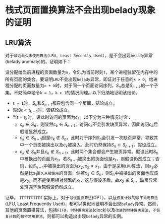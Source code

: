 栈式页面置换算法不会出现belady现象的证明
=====================================

## LRU算法

对于`最近最久未使用算法(LRU, Least Recently Used)`，是不会出现`belady`异常(belady anomaly)的，证明如下：

设分配给当前进程的页面数量为`n`，令$S_n$为当前时刻`t`，某个进程驻留在内存中的所有页面的集合。要证明`LRU`不会出现`belady`异常，即证对于任意的`k > 0`，给进程分配的页面数量为`n + k`时，对于同一个页面访问序列，$S_n$总是$S_{n+k}$的一个子集。不妨简单地令`k = 1`，`k > 1`的情况同理。以下归纳地证明该结论。

- `t = 1`时，$S_n$和$S_{n+1}$都只包含同一个页面，结论成立。
- 假设$t < t_{k - 1}$时，该结论成立。
- 当$t = t_k$时，设此时访问的页面为$c_k$。以下分为三种情况讨论：
	+ $c_k \in S_n$，则显然$c_k \in S_{n+1}$，访问$c_k$不会引发缺页异常，因此访问$c_k$后假设显然成立。
	+ $c_k \in S_{n+1}$但是$c_k \notin S_n$，此时对于序列$S_n$会引发一次缺页异常，导致其中一个页面被换出以及$c_k$被换入，此时仍然保持$S_n \subset S_{n+1}$，假设成立。
	+ $c_k \notin S_n$并且$c_k \notin S_{n+1}$，此时两个集合都会产生缺页异常。假设此时$S_n$中被换出的页面为$x_1$，若$S_{n+1}$被换出的页面也是$x_1$，则假设仍然成立；否则，设$S_{n+1}$中被换出的页面为$x_2, x_2 \neq x_1$，由于是采用`LRU`算法，则$x_2$必然是比$x_1$`更久未被使用`的页面，倘若$x_2 \in S_n$，则$S_n$中被换出的页面也应该是$x_2$，而不是使用相对频繁的$x_1$，这与假设矛盾，故$x_2 \notin S_n$，缺页异常处理完毕后原假设仍然成立。

证毕。
1111111111111
实际上，对于`最优置换算法`(OPT)，以及`恢复计数`的`最不常用算法`(LFU, Least Frequently Used)，都可以类似地证明不会出现`belady`异常。然而，其他的页面置换算法，包括`FIFO`，`时钟置换算法`(clock)以及`改进的时钟置换算法`，`不恢复计数`的`最不常用算法`，则都可以构造出出现`belady`异常的实例。